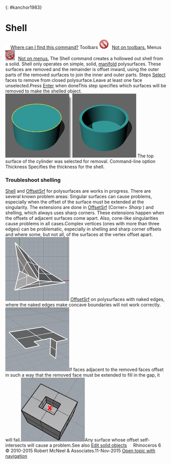 ---
---

{: #kanchor1983}
# Shell
 [![images/transparent.gif](images/transparent.gif)Where can I find this command?](javascript:void(0);) Toolbars
![images/-no-toolbar-button.png](images/-no-toolbar-button.png) [Not on toolbars.](toolbarwhattodo.html) 
Menus
![images/-no-menu-item.png](images/-no-menu-item.png) [Not on menus.](menuwhattodo.html) 
The Shell command creates a hollowed out shell from a solid.
Shell only operates on simple, solid, [manifold](non-manifold-edges.html) polysurfaces. These surfaces are removed and the remainder is offset inward, using the outer parts of the removed surfaces to join the inner and outer parts.
Steps
 [Select](select-objects.html) faces to remove from closed polysurface.Leave at least one face unselected.Press [Enter](enter-key.html) when doneThis step specifies which surfaces will be removed to make the shelled object.![images/shellpolysurface.png](images/shellpolysurface.png)
The top surface of the cylinder was selected for removal.
Command-line option
Thickness
Specifies the thickness for the shell.

### Troubleshoot shelling
 [Shell](#) and [OffsetSrf](offsetsrf.html) for polysurfaces are works in progress. There are several known problem areas:
Singular surfaces can cause problems, especially when the offset of the surface must be extended at the singularity. The extensions are done in [OffsetSrf](offsetsrf.html) (Corner= *Sharp* ) and shelling, which always uses sharp corners. These extensions happen when the offsets of adjacent surfaces come apart. Also, cone-like singularities cause problems in all cases.Complex vertices (ones with more than three edges) can be problematic, especially in shelling and sharp corner offsets and where some, but not all, of the surfaces at the vertex offset apart.![images/shellthreecorner.png](images/shellthreecorner.png) [OffsetSrf](offsetsrf.html) on polysurfaces with naked edges, where the naked edges make concave boundaries will not work correctly.![images/shellnakedconcave.png](images/shellnakedconcave.png)If faces adjacent to the removed faces offset in such a way that the removed face must be extended to fill in the gap, it will fail.![images/shelloffsetaway.png](images/shelloffsetaway.png)Any surface whose offset self-intersects will cause a problem.See also
 [Edit solid objects](sak-solidtools.html) 
&#160;
&#160;
Rhinoceros 6 © 2010-2015 Robert McNeel &amp; Associates.11-Nov-2015
 [Open topic with navigation](shell.html) 

